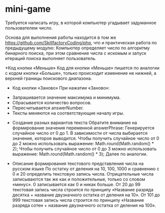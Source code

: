 # mini-game
Требуется написать игру, в которой компьютер угадывает задуманное пользователем число.

Основа для выполнения работы находится в том же https://github.com/SkillfactoryCoding/php, что и практическая работа по предыдущему модулю:
Компьютер определяет число по алгоритму бинарного поиска, при этом сравнение числа с искомым и запуск итераций поиска выполняет пользователь.

*Код кнопки «Меньше»
Код для кнопки «Меньше» пишется по аналогии с кодом кнопки «Больше», только происходит изменение не нижней, а верхней границы поискового диапазона.

* Код кнопки «Заново»
При нажатии «Заново»:
- Запрашивается значение максимума и минимума.
- Сбрасывается количество вопросов.
- Пересчитывается answerNumber.
- Тексты меняются на соответствующие началу игры.

* Создание разных вариантов текста
Обратите внимание на формирование значения переменной answerPhrase:
Генерируется случайное число от 0 до 1.
В зависимости от числа выбирается значение, которое выводится.
Чтобы получить случайное число от 0 до 2 можно использовать выражение:
Math.round(Math.random() * 2);
Чтобы получить случайное число от 0 до 3 можно использовать выражение:
Math.round(Math.random() * 3);
Далее по аналогии.

* Описание формирования текстового представления числа на русском языке
По остатку от деления на 10, 100, 1000 и сравнению с 0 и 20 определить текстовую запись числа.
Отрицательные числа записываются так же как и положительные, только со словом «минус».
0 записывается как 0 и никак больше.
От 20 до 99 текстовая запись числа строится по принципу «Название разряда десятка + название двузначного остатка от деления на 10».
От 101 до 999 текстовая запись числа строится по принципу «Название разряда сотен + название двузначного остатка от деления на 100».
